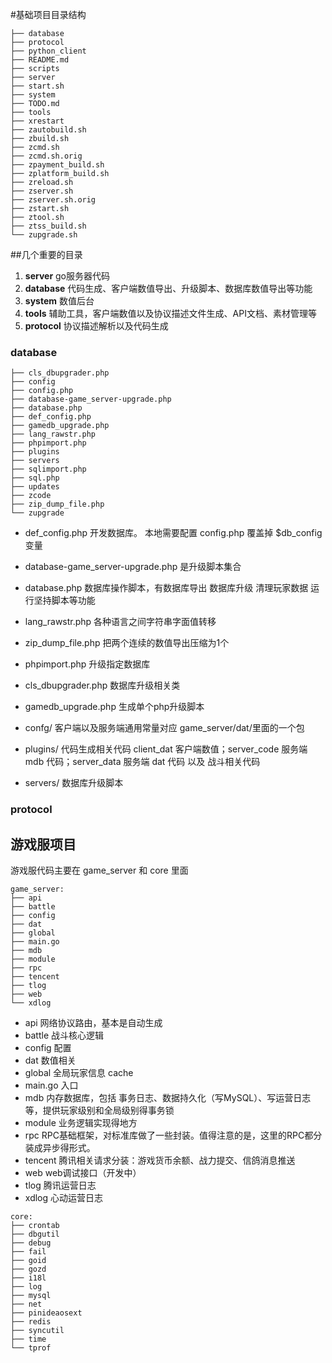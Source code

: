 #基础项目目录结构

```
├── database
├── protocol
├── python_client
├── README.md
├── scripts
├── server
├── start.sh
├── system
├── TODO.md
├── tools
├── xrestart
├── zautobuild.sh
├── zbuild.sh
├── zcmd.sh
├── zcmd.sh.orig
├── zpayment_build.sh
├── zplatform_build.sh
├── zreload.sh
├── zserver.sh
├── zserver.sh.orig
├── zstart.sh
├── ztool.sh
├── ztss_build.sh
└── zupgrade.sh
```

##几个重要的目录
1. **server** go服务器代码
2. **database** 代码生成、客户端数值导出、升级脚本、数据库数值导出等功能
3. **system** 数值后台
4. **tools** 辅助工具，客户端数值以及协议描述文件生成、API文档、素材管理等
5. **protocol** 协议描述解析以及代码生成

### database
```
├── cls_dbupgrader.php
├── config
├── config.php
├── database-game_server-upgrade.php
├── database.php
├── def_config.php
├── gamedb_upgrade.php
├── lang_rawstr.php
├── phpimport.php
├── plugins
├── servers
├── sqlimport.php
├── sql.php
├── updates
├── zcode
├── zip_dump_file.php
└── zupgrade
```

* def_config.php 开发数据库。 本地需要配置 config.php 覆盖掉 $db_config 变量
* database-game_server-upgrade.php 是升级脚本集合
* database.php 数据库操作脚本，有数据库导出 数据库升级 清理玩家数据 运行坚持脚本等功能
* lang_rawstr.php 各种语言之间字符串字面值转移
* zip_dump_file.php 把两个连续的数值导出压缩为1个
* phpimport.php 升级指定数据库
* cls_dbupgrader.php 数据库升级相关类
* gamedb_upgrade.php 生成单个php升级脚本

* confg/ 客户端以及服务端通用常量对应 game_server/dat/里面的一个包
* plugins/ 代码生成相关代码 client_dat 客户端数值；server_code 服务端mdb 代码；server_data 服务端 dat 代码 以及 战斗相关代码
* servers/ 数据库升级脚本

### protocol


## 游戏服项目
游戏服代码主要在 game_server 和 core 里面

```
game_server:
├── api
├── battle
├── config
├── dat
├── global
├── main.go
├── mdb
├── module
├── rpc
├── tencent
├── tlog
├── web
└── xdlog
```

* api 网络协议路由，基本是自动生成
* battle 战斗核心逻辑
* config 配置
* dat 数值相关
* global 全局玩家信息 cache
* main.go 入口
* mdb 内存数据库，包括 事务日志、数据持久化（写MySQL）、写运营日志等，提供玩家级别和全局级别得事务锁
* module 业务逻辑实现得地方
* rpc RPC基础框架，对标准库做了一些封装。值得注意的是，这里的RPC都分装成异步得形式。
* tencent 腾讯相关请求分装：游戏货币余额、战力提交、信鸽消息推送
* web web调试接口（开发中）
* tlog 腾讯运营日志
* xdlog 心动运营日志

```
core:
├── crontab
├── dbgutil
├── debug
├── fail
├── goid
├── gozd
├── i18l
├── log
├── mysql
├── net
├── pinideaosext
├── redis
├── syncutil
├── time
└── tprof
```
